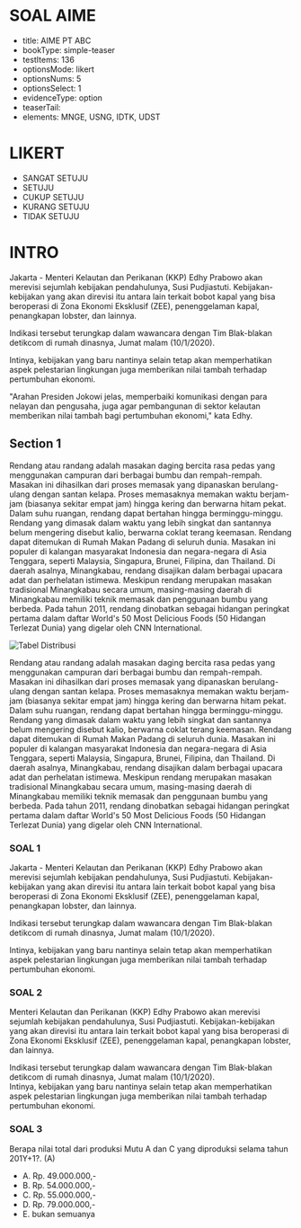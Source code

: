 # SOAL AIME

- title: AIME PT ABC
- bookType: simple-teaser
- testItems: 136
- optionsMode: likert
- optionsNums: 5
- optionsSelect: 1
- evidenceType: option
- teaserTail: 
- elements: MNGE, USNG, IDTK, UDST

# LIKERT

- SANGAT SETUJU
- SETUJU
- CUKUP SETUJU
- KURANG SETUJU
- TIDAK SETUJU


# INTRO

Jakarta - Menteri Kelautan dan Perikanan (KKP) Edhy Prabowo akan merevisi sejumlah kebijakan pendahulunya, Susi Pudjiastuti. Kebijakan-kebijakan yang akan direvisi itu antara lain terkait bobot kapal yang bisa beroperasi di Zona Ekonomi Eksklusif (ZEE), penenggelaman kapal, penangkapan lobster, dan lainnya.

Indikasi tersebut terungkap dalam wawancara dengan Tim Blak-blakan detikcom di rumah dinasnya, Jumat malam (10/1/2020).

Intinya, kebijakan yang baru nantinya selain tetap akan memperhatikan aspek pelestarian lingkungan juga memberikan nilai tambah terhadap pertumbuhan ekonomi.

"Arahan Presiden Jokowi jelas, memperbaiki komunikasi dengan para nelayan dan pengusaha, juga agar pembangunan di sektor kelautan memberikan nilai tambah bagi pertumbuhan ekonomi," kata Edhy.

## Section 1

Rendang atau randang adalah masakan daging bercita rasa pedas yang menggunakan campuran dari berbagai bumbu dan rempah-rempah. Masakan ini dihasilkan dari proses memasak yang dipanaskan berulang-ulang dengan santan kelapa. Proses memasaknya memakan waktu berjam-jam (biasanya sekitar empat jam) hingga kering dan berwarna hitam pekat. Dalam suhu ruangan, rendang dapat bertahan hingga berminggu-minggu. Rendang yang dimasak dalam waktu yang lebih singkat dan santannya belum mengering disebut kalio, berwarna coklat terang keemasan. Rendang dapat ditemukan di Rumah Makan Padang di seluruh dunia. Masakan ini populer di kalangan masyarakat Indonesia dan negara-negara di Asia Tenggara, seperti Malaysia, Singapura, Brunei, Filipina, dan Thailand. Di daerah asalnya, Minangkabau, rendang disajikan dalam berbagai upacara adat dan perhelatan istimewa. Meskipun rendang merupakan masakan tradisional Minangkabau secara umum, masing-masing daerah di Minangkabau memiliki teknik memasak dan penggunaan bumbu yang berbeda. Pada tahun 2011, rendang dinobatkan sebagai hidangan peringkat pertama dalam daftar World's 50 Most Delicious Foods (50 Hidangan Terlezat Dunia) yang digelar oleh CNN International.

![Tabel Distribusi](tabel-distribusi.pmg)

Rendang atau randang adalah masakan daging bercita rasa pedas yang menggunakan campuran dari berbagai bumbu dan rempah-rempah. Masakan ini dihasilkan dari proses memasak yang dipanaskan berulang-ulang dengan santan kelapa. Proses memasaknya memakan waktu berjam-jam (biasanya sekitar empat jam) hingga kering dan berwarna hitam pekat. Dalam suhu ruangan, rendang dapat bertahan hingga berminggu-minggu. Rendang yang dimasak dalam waktu yang lebih singkat dan santannya belum mengering disebut kalio, berwarna coklat terang keemasan. Rendang dapat ditemukan di Rumah Makan Padang di seluruh dunia. Masakan ini populer di kalangan masyarakat Indonesia dan negara-negara di Asia Tenggara, seperti Malaysia, Singapura, Brunei, Filipina, dan Thailand. Di daerah asalnya, Minangkabau, rendang disajikan dalam berbagai upacara adat dan perhelatan istimewa. Meskipun rendang merupakan masakan tradisional Minangkabau secara umum, masing-masing daerah di Minangkabau memiliki teknik memasak dan penggunaan bumbu yang berbeda. Pada tahun 2011, rendang dinobatkan sebagai hidangan peringkat pertama dalam daftar World's 50 Most Delicious Foods (50 Hidangan Terlezat Dunia) yang digelar oleh CNN International.






### SOAL 1

Jakarta - Menteri Kelautan dan Perikanan (KKP) Edhy Prabowo akan merevisi sejumlah kebijakan pendahulunya, Susi Pudjiastuti. Kebijakan-kebijakan yang akan direvisi itu antara lain terkait bobot kapal yang bisa beroperasi di Zona Ekonomi Eksklusif (ZEE), penenggelaman kapal, penangkapan lobster, dan lainnya.

Indikasi tersebut terungkap dalam wawancara dengan Tim Blak-blakan detikcom di rumah dinasnya, Jumat malam (10/1/2020).

Intinya, kebijakan yang baru nantinya selain tetap akan memperhatikan aspek pelestarian lingkungan juga memberikan nilai tambah terhadap pertumbuhan ekonomi.

### SOAL 2

Menteri Kelautan dan Perikanan (KKP) Edhy Prabowo akan merevisi sejumlah kebijakan pendahulunya, Susi Pudjiastuti. Kebijakan-kebijakan yang akan direvisi itu antara lain terkait bobot kapal yang bisa beroperasi di Zona Ekonomi Eksklusif (ZEE), penenggelaman kapal, penangkapan lobster, dan lainnya.

Indikasi tersebut terungkap dalam wawancara dengan Tim Blak-blakan detikcom di rumah dinasnya, Jumat malam (10/1/2020).   
Intinya, kebijakan yang baru nantinya selain tetap akan memperhatikan aspek pelestarian lingkungan juga memberikan nilai tambah terhadap pertumbuhan ekonomi.

### SOAL 3

Berapa nilai total dari produksi Mutu A dan C yang diproduksi selama tahun 201Y+1?. (A)

- A. Rp. 49.000.000,-
- B. Rp. 54.000.000,-
- C. Rp. 55.000.000,-
- D. Rp. 79.000.000,-
- E. bukan semuanya



